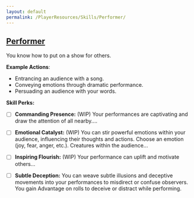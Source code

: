 ```yaml
---
layout: default
permalink: /PlayerResources/Skills/Performer/
---
```

## [Performer](#Performer)
You know how to put on a show for others.

**Example Actions**:

- Entrancing an audience with a song.
- Conveying emotions through dramatic performance.
- Persuading an audience with your words.

**Skill Perks:**

- [ ] **Commanding Presence:** (WIP) Your performances are captivating and draw the attention of all nearby....
  
- [ ] **Emotional Catalyst:** (WIP) You can stir powerful emotions within your audience, influencing their thoughts and actions. Choose an emotion (joy, fear, anger, etc.). Creatures within the audience...
  
- [ ] **Inspiring Flourish:** (WIP) Your performance can uplift and motivate others...
  
- [ ] **Subtle Deception:** You can weave subtle illusions and deceptive movements into your performances to misdirect or confuse observers. You gain Advantage on rolls to deceive or distract while performing.
